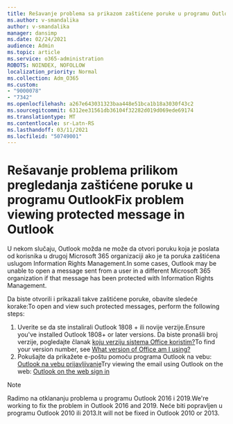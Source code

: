 ```yaml
---
title: Rešavanje problema sa prikazom zaštićene poruke u programu Outlook
ms.author: v-smandalika
author: v-smandalika
manager: dansimp
ms.date: 02/24/2021
audience: Admin
ms.topic: article
ms.service: o365-administration
ROBOTS: NOINDEX, NOFOLLOW
localization_priority: Normal
ms.collection: Adm_O365
ms.custom:
- "9000078"
- "7342"
ms.openlocfilehash: a267e643031323baa448e51bca1b18a3030f43c2
ms.sourcegitcommit: 6312ee31561db36104f32282d019d069ede69174
ms.translationtype: MT
ms.contentlocale: sr-Latn-RS
ms.lasthandoff: 03/11/2021
ms.locfileid: "50749001"
---
```

# <a name="fix-problem-viewing-protected-message-in-outlook"></a><span data-ttu-id="f263e-102">Rešavanje problema prilikom pregledanja zaštićene poruke u programu Outlook</span><span class="sxs-lookup"><span data-stu-id="f263e-102">Fix problem viewing protected message in Outlook</span></span>

<span data-ttu-id="f263e-103">U nekom slučaju, Outlook možda ne može da otvori poruku koja je poslata od korisnika u drugoj Microsoft 365 organizaciji ako je ta poruka zaštićena uslugom Information Rights Management.</span><span class="sxs-lookup"><span data-stu-id="f263e-103">In some cases, Outlook may be unable to open a message sent from a user in a different Microsoft 365 organization if that message has been protected with Information Rights Management.</span></span>

<span data-ttu-id="f263e-104">Da biste otvorili i prikazali takve zaštićene poruke, obavite sledeće korake:</span><span class="sxs-lookup"><span data-stu-id="f263e-104">To open and view such protected messages, perform the following steps:</span></span>

1. <span data-ttu-id="f263e-105">Uverite se da ste instalirali Outlook 1808 + ili novije verzije.</span><span class="sxs-lookup"><span data-stu-id="f263e-105">Ensure you've installed Outlook 1808+ or later versions.</span></span> <span data-ttu-id="f263e-106">Da biste pronašli broj verzije, pogledajte članak [koju verziju sistema Office koristim?](https://support.microsoft.com/office/about-office-what-version-of-office-am-i-using-932788b8-a3ce-44bf-bb09-e334518b8b19)</span><span class="sxs-lookup"><span data-stu-id="f263e-106">To find your version number, see [What version of Office am I using?](https://support.microsoft.com/office/about-office-what-version-of-office-am-i-using-932788b8-a3ce-44bf-bb09-e334518b8b19)</span></span>
2. <span data-ttu-id="f263e-107">Pokušajte da prikažete e-poštu pomoću programa Outlook na vebu: [Outlook na vebu prijavljivanje](https://outlook.office365.com/mail/inbox)</span><span class="sxs-lookup"><span data-stu-id="f263e-107">Try viewing the email using Outlook on the web: [Outlook on the web sign in](https://outlook.office365.com/mail/inbox)</span></span>

> [!NOTE]
> <span data-ttu-id="f263e-108">Radimo na otklananju problema u programu Outlook 2016 i 2019.</span><span class="sxs-lookup"><span data-stu-id="f263e-108">We're working to fix the problem in Outlook 2016 and 2019.</span></span> <span data-ttu-id="f263e-109">Neće biti popravljen u programu Outlook 2010 ili 2013.</span><span class="sxs-lookup"><span data-stu-id="f263e-109">It will not be fixed in Outlook 2010 or 2013.</span></span>
